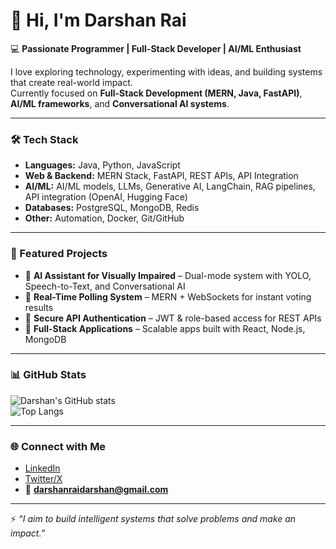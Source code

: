 # 👋 Hi, I'm Darshan Rai  

💻 **Passionate Programmer | Full-Stack Developer | AI/ML Enthusiast**  

I love exploring technology, experimenting with ideas, and building systems that create real-world impact.  
Currently focused on **Full-Stack Development (MERN, Java, FastAPI)**, **AI/ML frameworks**, and **Conversational AI systems**.  

---

### 🛠️ Tech Stack  
- **Languages:** Java, Python, JavaScript  
- **Web & Backend:** MERN Stack, FastAPI, REST APIs, API Integration  
- **AI/ML:** AI/ML models, LLMs, Generative AI, LangChain, RAG pipelines, API integration (OpenAI, Hugging Face)
- **Databases:** PostgreSQL, MongoDB, Redis  
- **Other:** Automation, Docker, Git/GitHub  

---

### 🚀 Featured Projects  
- 🔹 **AI Assistant for Visually Impaired** – Dual-mode system with YOLO, Speech-to-Text, and Conversational AI  
- 🔹 **Real-Time Polling System** – MERN + WebSockets for instant voting results  
- 🔹 **Secure API Authentication** – JWT & role-based access for REST APIs  
- 🔹 **Full-Stack Applications** – Scalable apps built with React, Node.js, MongoDB  

---

### 📊 GitHub Stats  
![Darshan's GitHub stats](https://github-readme-stats.vercel.app/api?username=Imdachu&show_icons=true&theme=tokyonight)  
![Top Langs](https://github-readme-stats.vercel.app/api/top-langs/?username=Imdachu&layout=compact&theme=tokyonight)  

---

### 🌐 Connect with Me  
- [LinkedIn](https://www.linkedin.com/in/darshan-rai-b81858227/)  
- [Twitter/X](https://x.com/DARSHANrai51155)  
- 📧 **darshanraidarshan@gmail.com**  

---

⚡ *“I aim to build intelligent systems that solve problems and make an impact.”*  
